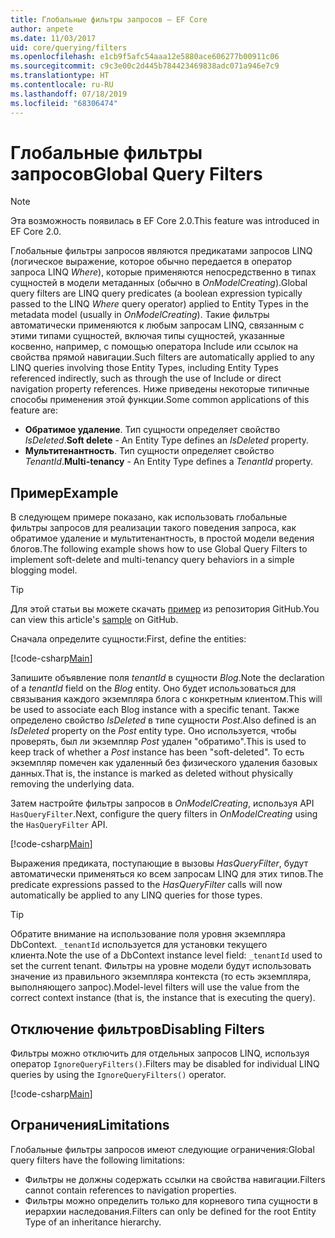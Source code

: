 ```yaml
---
title: Глобальные фильтры запросов — EF Core
author: anpete
ms.date: 11/03/2017
uid: core/querying/filters
ms.openlocfilehash: e1cb9f5afc54aaa12e5880ace606277b00911c06
ms.sourcegitcommit: c9c3e00c2d445b784423469838adc071a946e7c9
ms.translationtype: HT
ms.contentlocale: ru-RU
ms.lasthandoff: 07/18/2019
ms.locfileid: "68306474"
---
```

# <a name="global-query-filters"></a><span data-ttu-id="8b1c8-102">Глобальные фильтры запросов</span><span class="sxs-lookup"><span data-stu-id="8b1c8-102">Global Query Filters</span></span>

> [!NOTE]
> <span data-ttu-id="8b1c8-103">Эта возможность появилась в EF Core 2.0.</span><span class="sxs-lookup"><span data-stu-id="8b1c8-103">This feature was introduced in EF Core 2.0.</span></span>

<span data-ttu-id="8b1c8-104">Глобальные фильтры запросов являются предикатами запросов LINQ (логическое выражение, которое обычно передается в оператор запроса LINQ *Where*), которые применяются непосредственно в типах сущностей в модели метаданных (обычно в *OnModelCreating*).</span><span class="sxs-lookup"><span data-stu-id="8b1c8-104">Global query filters are LINQ query predicates (a boolean expression typically passed to the LINQ *Where* query operator) applied to Entity Types in the metadata model (usually in *OnModelCreating*).</span></span> <span data-ttu-id="8b1c8-105">Такие фильтры автоматически применяются к любым запросам LINQ, связанным с этими типами сущностей, включая типы сущностей, указанные косвенно, например, с помощью оператора Include или ссылок на свойства прямой навигации.</span><span class="sxs-lookup"><span data-stu-id="8b1c8-105">Such filters are automatically applied to any LINQ queries involving those Entity Types, including Entity Types referenced indirectly, such as through the use of Include or direct navigation property references.</span></span> <span data-ttu-id="8b1c8-106">Ниже приведены некоторые типичные способы применения этой функции.</span><span class="sxs-lookup"><span data-stu-id="8b1c8-106">Some common applications of this feature are:</span></span>

* <span data-ttu-id="8b1c8-107">**Обратимое удаление**. Тип сущности определяет свойство *IsDeleted*.</span><span class="sxs-lookup"><span data-stu-id="8b1c8-107">**Soft delete** - An Entity Type defines an *IsDeleted* property.</span></span>
* <span data-ttu-id="8b1c8-108">**Мультитенантность**. Тип сущности определяет свойство *TenantId*.</span><span class="sxs-lookup"><span data-stu-id="8b1c8-108">**Multi-tenancy** - An Entity Type defines a *TenantId* property.</span></span>

## <a name="example"></a><span data-ttu-id="8b1c8-109">Пример</span><span class="sxs-lookup"><span data-stu-id="8b1c8-109">Example</span></span>

<span data-ttu-id="8b1c8-110">В следующем примере показано, как использовать глобальные фильтры запросов для реализации такого поведения запроса, как обратимое удаление и мультитенантность, в простой модели ведения блогов.</span><span class="sxs-lookup"><span data-stu-id="8b1c8-110">The following example shows how to use Global Query Filters to implement soft-delete and multi-tenancy query behaviors in a simple blogging model.</span></span>

> [!TIP]
> <span data-ttu-id="8b1c8-111">Для этой статьи вы можете скачать [пример](https://github.com/aspnet/EntityFramework.Docs/tree/master/samples/core/QueryFilters) из репозитория GitHub.</span><span class="sxs-lookup"><span data-stu-id="8b1c8-111">You can view this article's [sample](https://github.com/aspnet/EntityFramework.Docs/tree/master/samples/core/QueryFilters) on GitHub.</span></span>

<span data-ttu-id="8b1c8-112">Сначала определите сущности:</span><span class="sxs-lookup"><span data-stu-id="8b1c8-112">First, define the entities:</span></span>

[!code-csharp[Main](../../../samples/core/QueryFilters/Program.cs#Entities)]

<span data-ttu-id="8b1c8-113">Запишите объявление поля _tenantId_ в сущности _Blog_.</span><span class="sxs-lookup"><span data-stu-id="8b1c8-113">Note the declaration of a _tenantId_ field on the _Blog_ entity.</span></span> <span data-ttu-id="8b1c8-114">Оно будет использоваться для связывания каждого экземпляра блога с конкретным клиентом.</span><span class="sxs-lookup"><span data-stu-id="8b1c8-114">This will be used to associate each Blog instance with a specific tenant.</span></span> <span data-ttu-id="8b1c8-115">Также определено свойство _IsDeleted_ в типе сущности _Post_.</span><span class="sxs-lookup"><span data-stu-id="8b1c8-115">Also defined is an _IsDeleted_ property on the _Post_ entity type.</span></span> <span data-ttu-id="8b1c8-116">Оно используется, чтобы проверять, был ли экземпляр _Post_ удален "обратимо".</span><span class="sxs-lookup"><span data-stu-id="8b1c8-116">This is used to keep track of whether a _Post_ instance has been "soft-deleted".</span></span> <span data-ttu-id="8b1c8-117">То есть экземпляр помечен как удаленный без физического удаления базовых данных.</span><span class="sxs-lookup"><span data-stu-id="8b1c8-117">That is, the instance is marked as deleted without physically removing the underlying data.</span></span>

<span data-ttu-id="8b1c8-118">Затем настройте фильтры запросов в _OnModelCreating_, используя API `HasQueryFilter`.</span><span class="sxs-lookup"><span data-stu-id="8b1c8-118">Next, configure the query filters in _OnModelCreating_ using the `HasQueryFilter` API.</span></span>

[!code-csharp[Main](../../../samples/core/QueryFilters/Program.cs#Configuration)]

<span data-ttu-id="8b1c8-119">Выражения предиката, поступающие в вызовы _HasQueryFilter_, будут автоматически применяться ко всем запросам LINQ для этих типов.</span><span class="sxs-lookup"><span data-stu-id="8b1c8-119">The predicate expressions passed to the _HasQueryFilter_ calls will now automatically be applied to any LINQ queries for those types.</span></span>

> [!TIP]
> <span data-ttu-id="8b1c8-120">Обратите внимание на использование поля уровня экземпляра DbContext. `_tenantId` используется для установки текущего клиента.</span><span class="sxs-lookup"><span data-stu-id="8b1c8-120">Note the use of a DbContext instance level field: `_tenantId` used to set the current tenant.</span></span> <span data-ttu-id="8b1c8-121">Фильтры на уровне модели будут использовать значение из правильного экземпляра контекста (то есть экземпляра, выполняющего запрос).</span><span class="sxs-lookup"><span data-stu-id="8b1c8-121">Model-level filters will use the value from the correct context instance (that is, the instance that is executing the query).</span></span>

## <a name="disabling-filters"></a><span data-ttu-id="8b1c8-122">Отключение фильтров</span><span class="sxs-lookup"><span data-stu-id="8b1c8-122">Disabling Filters</span></span>

<span data-ttu-id="8b1c8-123">Фильтры можно отключить для отдельных запросов LINQ, используя оператор `IgnoreQueryFilters()`.</span><span class="sxs-lookup"><span data-stu-id="8b1c8-123">Filters may be disabled for individual LINQ queries by using the `IgnoreQueryFilters()` operator.</span></span>

[!code-csharp[Main](../../../samples/core/QueryFilters/Program.cs#IgnoreFilters)]

## <a name="limitations"></a><span data-ttu-id="8b1c8-124">Ограничения</span><span class="sxs-lookup"><span data-stu-id="8b1c8-124">Limitations</span></span>

<span data-ttu-id="8b1c8-125">Глобальные фильтры запросов имеют следующие ограничения:</span><span class="sxs-lookup"><span data-stu-id="8b1c8-125">Global query filters have the following limitations:</span></span>

* <span data-ttu-id="8b1c8-126">Фильтры не должны содержать ссылки на свойства навигации.</span><span class="sxs-lookup"><span data-stu-id="8b1c8-126">Filters cannot contain references to navigation properties.</span></span>
* <span data-ttu-id="8b1c8-127">Фильтры можно определить только для корневого типа сущности в иерархии наследования.</span><span class="sxs-lookup"><span data-stu-id="8b1c8-127">Filters can only be defined for the root Entity Type of an inheritance hierarchy.</span></span>
